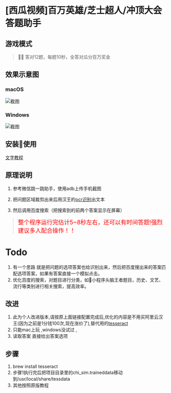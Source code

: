 # [西瓜视频]百万英雄/芝士超人/冲顶大会答题助手
## 游戏模式

>  答对12题，每题10秒，全答对瓜分百万奖金

## 效果示意图
### macOS

![截图](mac.png)

### Windows

![截图](win.PNG)


## 安装使用
[文字教程](https://zhuanlan.zhihu.com/p/32813854)


## 原理说明

1. 参考微信跳一跳助手，使用adb上传手机截图

2. 把问题区域裁剪出来后用汉王的[ocr识别](https://market.aliyun.com/products/57124001/cmapi011523.html?spm=5176.730005.0.0.B1mZNd#sku=yuncode552300000)出文本

3. 然后调用百度搜索（把搜索到的前两个答案显示在屏幕）

> <font color=red size=4>整个程序运行完估计5~8秒左右，还可以有时间答题!强烈建议多人配合操作！！</font>

# Todo
1. 有一个思路 就是把问题的选项答案也给识别出来，然后把百度搜出来的答案匹配选项答案，如果有答案直接一个模拟点击。
2. 优化百度的搜索，对题目进行分类，如小程序头脑王者题目，历史、文艺、流行等类别进行相关搜索，提高效率。



## 改进
1. 此为个人改进版本,请按原上面链接配置完成后,优化的内容是不用买阿里云汉王(因为之前是1分钱100次,现在涨价了),替代用的[tesseract](https://github.com/tesseract-ocr/tesseract)
2. 只能mac上玩 ,windows没试过 ,
3. 读取答案 直接给出答案选项

## 步骤
1. brew install tesseract
2. 步骤1执行完后把项目目录里的chi_sim.traineddata移动到/usr/local/share/tessdata
3. 其他按照原版教程




